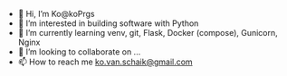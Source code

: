 - 👋 Hi, I’m Ko@koPrgs
- 👀 I’m interested in building software with Python
- 🌱 I’m currently learning venv, git, Flask, Docker (compose), Gunicorn, Nginx
- 💞️ I’m looking to collaborate on ...
- 📫 How to reach me ko.van.schaik@gmail.com

<!---
koPrgs/koPrgs is a ✨ special ✨ repository because its `README.md` (this file) appears on your GitHub profile.
You can click the Preview link to take a look at your changes.
--->
